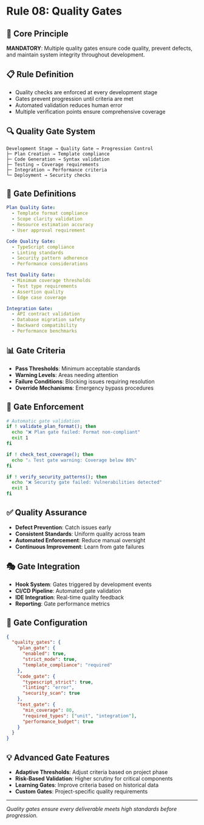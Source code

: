 # Rule 08: Quality Gates

## 🎯 Core Principle
**MANDATORY**: Multiple quality gates ensure code quality, prevent defects, and maintain system integrity throughout development.

## 📋 Rule Definition
- Quality checks are enforced at every development stage
- Gates prevent progression until criteria are met
- Automated validation reduces human error
- Multiple verification points ensure comprehensive coverage

## 🔍 Quality Gate System
```
Development Stage → Quality Gate → Progression Control
├─ Plan Creation → Template compliance
├─ Code Generation → Syntax validation
├─ Testing → Coverage requirements
├─ Integration → Performance criteria
└─ Deployment → Security checks
```

## 🎯 Gate Definitions
```yaml
Plan Quality Gate:
  - Template format compliance
  - Scope clarity validation
  - Resource estimation accuracy
  - User approval requirement

Code Quality Gate:
  - TypeScript compliance
  - Linting standards
  - Security pattern adherence
  - Performance considerations

Test Quality Gate:
  - Minimum coverage thresholds
  - Test type requirements
  - Assertion quality
  - Edge case coverage

Integration Gate:
  - API contract validation
  - Database migration safety
  - Backward compatibility
  - Performance benchmarks
```

## 📊 Gate Criteria
- **Pass Thresholds**: Minimum acceptable standards
- **Warning Levels**: Areas needing attention
- **Failure Conditions**: Blocking issues requiring resolution
- **Override Mechanisms**: Emergency bypass procedures

## 🔄 Gate Enforcement
```bash
# Automatic gate validation
if ! validate_plan_format(); then
  echo "❌ Plan gate failed: Format non-compliant"
  exit 1
fi

if ! check_test_coverage(); then
  echo "⚠️ Test gate warning: Coverage below 80%"
fi

if ! verify_security_patterns(); then
  echo "❌ Security gate failed: Vulnerabilities detected"
  exit 1
fi
```

## ✅ Quality Assurance
- **Defect Prevention**: Catch issues early
- **Consistent Standards**: Uniform quality across team
- **Automated Enforcement**: Reduce manual oversight
- **Continuous Improvement**: Learn from gate failures

## 🎭 Gate Integration
- **Hook System**: Gates triggered by development events
- **CI/CD Pipeline**: Automated gate validation
- **IDE Integration**: Real-time quality feedback
- **Reporting**: Gate performance metrics

## 📝 Gate Configuration
```json
{
  "quality_gates": {
    "plan_gate": {
      "enabled": true,
      "strict_mode": true,
      "template_compliance": "required"
    },
    "code_gate": {
      "typescript_strict": true,
      "linting": "error",
      "security_scan": true
    },
    "test_gate": {
      "min_coverage": 80,
      "required_types": ["unit", "integration"],
      "performance_budget": true
    }
  }
}
```

## 💡 Advanced Gate Features
- **Adaptive Thresholds**: Adjust criteria based on project phase
- **Risk-Based Validation**: Higher scrutiny for critical components
- **Learning Gates**: Improve criteria based on historical data
- **Custom Gates**: Project-specific quality requirements

---
*Quality gates ensure every deliverable meets high standards before progression.*